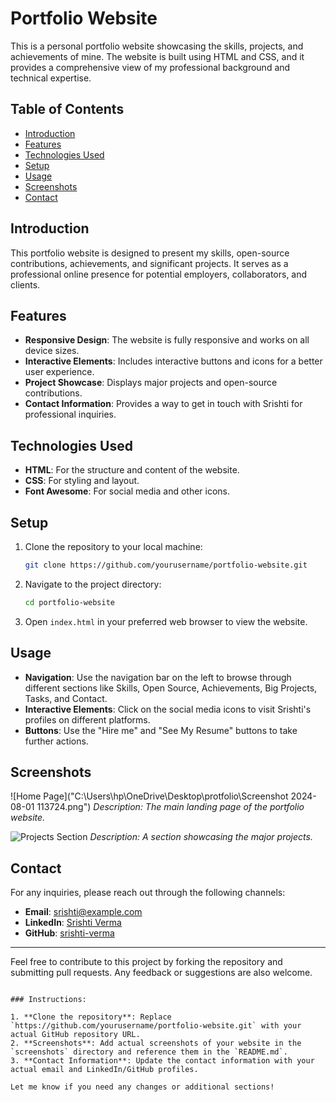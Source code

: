 # Portfolio Website

This is a personal portfolio website showcasing the skills, projects, and achievements of mine. The website is built using HTML and CSS, and it provides a comprehensive view of my professional background and technical expertise.

## Table of Contents

- [Introduction](#introduction)
- [Features](#features)
- [Technologies Used](#technologies-used)
- [Setup](#setup)
- [Usage](#usage)
- [Screenshots](#screenshots)
- [Contact](#contact)

## Introduction

This portfolio website is designed to present my skills, open-source contributions, achievements, and significant projects. It serves as a professional online presence for potential employers, collaborators, and clients.

## Features

- **Responsive Design**: The website is fully responsive and works on all device sizes.
- **Interactive Elements**: Includes interactive buttons and icons for a better user experience.
- **Project Showcase**: Displays major projects and open-source contributions.
- **Contact Information**: Provides a way to get in touch with Srishti for professional inquiries.

## Technologies Used

- **HTML**: For the structure and content of the website.
- **CSS**: For styling and layout.
- **Font Awesome**: For social media and other icons.

## Setup

1. Clone the repository to your local machine:
   ```bash
   git clone https://github.com/yourusername/portfolio-website.git
   ```

2. Navigate to the project directory:
   ```bash
   cd portfolio-website
   ```

3. Open `index.html` in your preferred web browser to view the website.

## Usage

- **Navigation**: Use the navigation bar on the left to browse through different sections like Skills, Open Source, Achievements, Big Projects, Tasks, and Contact.
- **Interactive Elements**: Click on the social media icons to visit Srishti's profiles on different platforms.
- **Buttons**: Use the "Hire me" and "See My Resume" buttons to take further actions.

## Screenshots

![Home Page]("C:\Users\hp\OneDrive\Desktop\protfolio\Screenshot 2024-08-01 113724.png")
*Description: The main landing page of the portfolio website.*

![Projects Section](screenshots/projects.png)
*Description: A section showcasing the major projects.*

## Contact

For any inquiries, please reach out through the following channels:

- **Email**: srishti@example.com
- **LinkedIn**: [Srishti Verma](https://www.linkedin.com/in/srishti-verma/)
- **GitHub**: [srishti-verma](https://github.com/srishti-verma)

---

Feel free to contribute to this project by forking the repository and submitting pull requests. Any feedback or suggestions are also welcome.
```

### Instructions:

1. **Clone the repository**: Replace `https://github.com/yourusername/portfolio-website.git` with your actual GitHub repository URL.
2. **Screenshots**: Add actual screenshots of your website in the `screenshots` directory and reference them in the `README.md`.
3. **Contact Information**: Update the contact information with your actual email and LinkedIn/GitHub profiles.

Let me know if you need any changes or additional sections!
